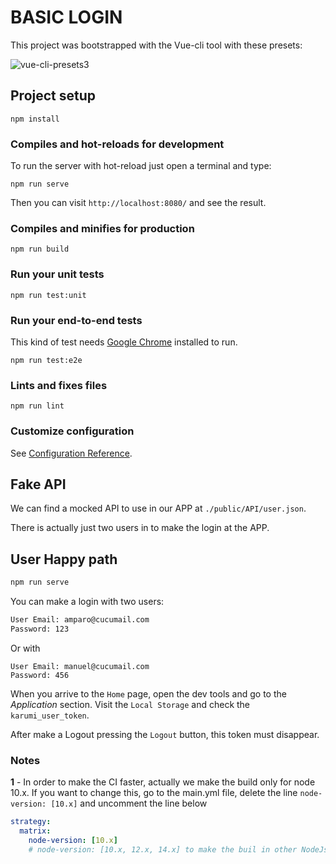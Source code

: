 # BASIC LOGIN

This project was bootstrapped with the Vue-cli tool with these presets:

![vue-cli-presets3](https://user-images.githubusercontent.com/27022503/88460836-85e94280-ce9f-11ea-8eaa-3a2b1e42c3a2.png)

## Project setup

```
npm install
```

### Compiles and hot-reloads for development

To run the server with hot-reload just open a terminal and type:

```
npm run serve
```

Then you can visit `http://localhost:8080/` and see the result.

### Compiles and minifies for production

```
npm run build
```

### Run your unit tests

```
npm run test:unit
```

### Run your end-to-end tests

This kind of test needs [Google Chrome](https://www.google.com.mx/chrome/?brand=CHBD&gclid=EAIaIQobChMIrvuj4tXo6gIVhbp3Ch02PAFIEAAYASAAEgJjHPD_BwE&gclsrc=aw.ds) installed to run.

```
npm run test:e2e
```

### Lints and fixes files

```
npm run lint
```

### Customize configuration

See [Configuration Reference](https://cli.vuejs.org/config/).

## Fake API

We can find a mocked API to use in our APP at `./public/API/user.json`.

There is actually just two users in to make the login at the APP.

## User Happy path

```bash
npm run serve
```

You can make a login with two users:

```bash
User Email: amparo@cucumail.com
Password: 123
```

Or with

```
User Email: manuel@cucumail.com
Password: 456
```

When you arrive to the `Home` page, open the dev tools and go to the _Application_ section. Visit the `Local Storage` and check the `karumi_user_token`.

After make a Logout pressing the `Logout` button, this token must disappear.

### Notes

**1** - In order to make the CI faster, actually we make the build only for node 10.x. If you want to change this, go to the main.yml file, delete the line `node-version: [10.x]` and uncomment the line below

```yml
strategy:
  matrix:
    node-version: [10.x]
    # node-version: [10.x, 12.x, 14.x] to make the buil in other NodeJs versions
```
